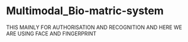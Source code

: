 # Multimodal_Bio-matric-system
THIS MAINLY FOR AUTHORISATION AND RECOGNITION
AND HERE WE ARE USING FACE AND FINGERPRINT
